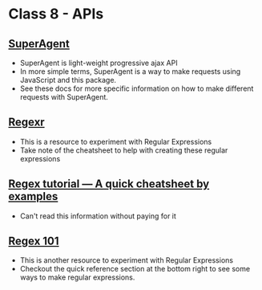 # Class 8 - APIs

## [SuperAgent](https://visionmedia.github.io/superagent/)

- SuperAgent is light-weight progressive ajax API
- In more simple terms, SuperAgent is a way to make requests using JavaScript and this package.
- See these docs for more specific information on how to make different requests with SuperAgent.

## [Regexr](https://regexr.com/)

- This is a resource to experiment with Regular Expressions
- Take note of the cheatsheet to help with creating these regular expressions

## [Regex tutorial — A quick cheatsheet by examples](https://medium.com/factory-mind/regex-tutorial-a-simple-cheatsheet-by-examples-649dc1c3f285)

- Can't read this information without paying for it

## [Regex 101](https://regex101.com/)

- This is another resource to experiment with Regular Expressions
- Checkout the quick reference section at the bottom right to see some ways to make regular expressions.
